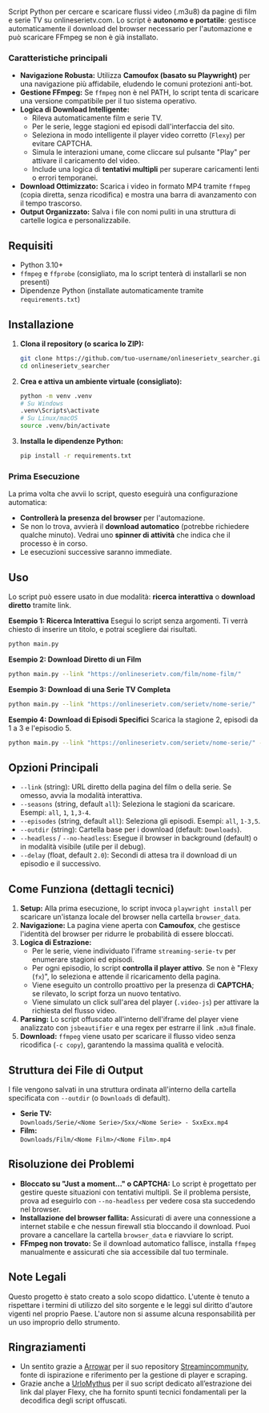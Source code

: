 Script Python per cercare e scaricare flussi video (.m3u8) da pagine di film e serie TV su onlineserietv.com.
Lo script è **autonomo e portatile**: gestisce automaticamente il download del browser necessario per l'automazione e può scaricare FFmpeg se non è già installato.

### Caratteristiche principali
- **Navigazione Robusta:** Utilizza **Camoufox (basato su Playwright)** per una navigazione più affidabile, eludendo le comuni protezioni anti-bot.
- **Gestione FFmpeg:** Se `ffmpeg` non è nel PATH, lo script tenta di scaricare una versione compatibile per il tuo sistema operativo.
- **Logica di Download Intelligente:**
    - Rileva automaticamente film e serie TV.
    - Per le serie, legge stagioni ed episodi dall'interfaccia del sito.
    - Seleziona in modo intelligente il player video corretto (`Flexy`) per evitare CAPTCHA.
    - Simula le interazioni umane, come cliccare sul pulsante "Play" per attivare il caricamento del video.
    - Include una logica di **tentativi multipli** per superare caricamenti lenti o errori temporanei.
- **Download Ottimizzato:** Scarica i video in formato MP4 tramite `ffmpeg` (copia diretta, senza ricodifica) e mostra una barra di avanzamento con il tempo trascorso.
- **Output Organizzato:** Salva i file con nomi puliti in una struttura di cartelle logica e personalizzabile.

## Requisiti
- Python 3.10+
- `ffmpeg` e `ffprobe` (consigliato, ma lo script tenterà di installarli se non presenti)
- Dipendenze Python (installate automaticamente tramite `requirements.txt`)

## Installazione
1.  **Clona il repository (o scarica lo ZIP):**
    ```bash
    git clone https://github.com/tuo-username/onlineserietv_searcher.git
    cd onlineserietv_searcher
    ```
2.  **Crea e attiva un ambiente virtuale (consigliato):**
    ```bash
    python -m venv .venv
    # Su Windows
    .venv\Scripts\activate
    # Su Linux/macOS
    source .venv/bin/activate
    ```
3.  **Installa le dipendenze Python:**
    ```bash
    pip install -r requirements.txt
    ```

### Prima Esecuzione
La prima volta che avvii lo script, questo eseguirà una configurazione automatica:
- **Controllerà la presenza del browser** per l'automazione.
- Se non lo trova, avvierà il **download automatico** (potrebbe richiedere qualche minuto). Vedrai uno **spinner di attività** che indica che il processo è in corso.
- Le esecuzioni successive saranno immediate.

## Uso
Lo script può essere usato in due modalità: **ricerca interattiva** o **download diretto** tramite link.

**Esempio 1: Ricerca Interattiva**
Esegui lo script senza argomenti. Ti verrà chiesto di inserire un titolo, e potrai scegliere dai risultati.
```bash
python main.py
```

**Esempio 2: Download Diretto di un Film**
```bash
python main.py --link "https://onlineserietv.com/film/nome-film/"
```

**Esempio 3: Download di una Serie TV Completa**
```bash
python main.py --link "https://onlineserietv.com/serietv/nome-serie/"
```

**Esempio 4: Download di Episodi Specifici**
Scarica la stagione 2, episodi da 1 a 3 e l'episodio 5.
```bash
python main.py --link "https://onlineserietv.com/serietv/nome-serie/" --seasons 2 --episodes 1-3,5
```

## Opzioni Principali
- `--link` (string): URL diretto della pagina del film o della serie. Se omesso, avvia la modalità interattiva.
- `--seasons` (string, default `all`): Seleziona le stagioni da scaricare. Esempi: `all`, `1`, `1,3-4`.
- `--episodes` (string, default `all`): Seleziona gli episodi. Esempi: `all`, `1-3,5`.
- `--outdir` (string): Cartella base per i download (default: `Downloads`).
- `--headless` / `--no-headless`: Esegue il browser in background (default) o in modalità visibile (utile per il debug).
- `--delay` (float, default `2.0`): Secondi di attesa tra il download di un episodio e il successivo.

## Come Funziona (dettagli tecnici)
1.  **Setup:** Alla prima esecuzione, lo script invoca `playwright install` per scaricare un'istanza locale del browser nella cartella `browser_data`.
2.  **Navigazione:** La pagina viene aperta con **Camoufox**, che gestisce l'identità del browser per ridurre le probabilità di essere bloccati.
3.  **Logica di Estrazione:**
    - Per le serie, viene individuato l'iframe `streaming-serie-tv` per enumerare stagioni ed episodi.
    - Per ogni episodio, lo script **controlla il player attivo**. Se non è "Flexy (`fx`)", lo seleziona e attende il ricaricamento della pagina.
    - Viene eseguito un controllo proattivo per la presenza di **CAPTCHA**; se rilevato, lo script forza un nuovo tentativo.
    - Viene simulato un click sull'area del player (`.video-js`) per attivare la richiesta del flusso video.
4.  **Parsing:** Lo script offuscato all'interno dell'iframe del player viene analizzato con `jsbeautifier` e una regex per estrarre il link `.m3u8` finale.
5.  **Download:** `ffmpeg` viene usato per scaricare il flusso video senza ricodifica (`-c copy`), garantendo la massima qualità e velocità.

## Struttura dei File di Output
I file vengono salvati in una struttura ordinata all'interno della cartella specificata con `--outdir` (o `Downloads` di default).
-   **Serie TV:**  
    `Downloads/Serie/<Nome Serie>/Sxx/<Nome Serie> - SxxExx.mp4`
-   **Film:**  
    `Downloads/Film/<Nome Film>/<Nome Film>.mp4`

## Risoluzione dei Problemi
-   **Bloccato su "Just a moment..." o CAPTCHA:** Lo script è progettato per gestire queste situazioni con tentativi multipli. Se il problema persiste, prova ad eseguirlo con `--no-headless` per vedere cosa sta succedendo nel browser.
-   **Installazione del browser fallita:** Assicurati di avere una connessione a internet stabile e che nessun firewall stia bloccando il download. Puoi provare a cancellare la cartella `browser_data` e riavviare lo script.
-   **FFmpeg non trovato:** Se il download automatico fallisce, installa `ffmpeg` manualmente e assicurati che sia accessibile dal tuo terminale.

## Note Legali
Questo progetto è stato creato a solo scopo didattico. L'utente è tenuto a rispettare i termini di utilizzo del sito sorgente e le leggi sul diritto d'autore vigenti nel proprio Paese. L'autore non si assume alcuna responsabilità per un uso improprio dello strumento.

## Ringraziamenti
- Un sentito grazie a [Arrowar](https://github.com/Arrowar) per il suo repository [Streamincommunity](https://github.com/Arrowar/Streamincommunity), fonte di ispirazione e riferimento per la gestione di player e scraping.
- Grazie anche a [UrloMythus](https://github.com/UrloMythus/MammaMia) per il suo script dedicato all’estrazione dei link dal player Flexy, che ha fornito spunti tecnici fondamentali per la decodifica degli script offuscati.
